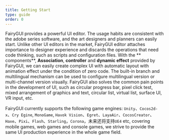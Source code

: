 ```yaml
---
title: Getting Start
type: guide
order: 0
---
```


FairyGUI provides a powerful UI editor. The usage habits are consistent with the adobe series software, and the art designers and planners can easily start.
Unlike other UI editors in the market, FairyGUI editor attaches importance to designer experience and discards the operations that need code thinking, such as scripts and configuration files. With the ** components**, **Association**, **controller** and **dynamic effect** provided by FairyGUI, we can easily create complex UI with automatic layout with animation effect under the condition of zero code. The built-in branch and multilingual mechanism can be used to configure multilingual version or multi-channel version visually. FairyGUI also solves the common pain points in the development of UI, such as circular progress bar, pixel click test, mixed arrangement of graphics and text, circular list, virtual list, surface UI, VR input, etc.

FairyGUI currently supports the following game engines: `Unity`、`Cocos2d-x`、`Cry Egine`, `MonoGame`, `Havok Vision`、`Egret`、`LayaAir`、`CocosCreator`、`Haxe`、`Pixi`、`Flash`、`Starling`，`Corona`，未来还将支持`UE4` etc, covering mobile games, web games and console games, we strive to provide the same UI production experience in the whole game field.